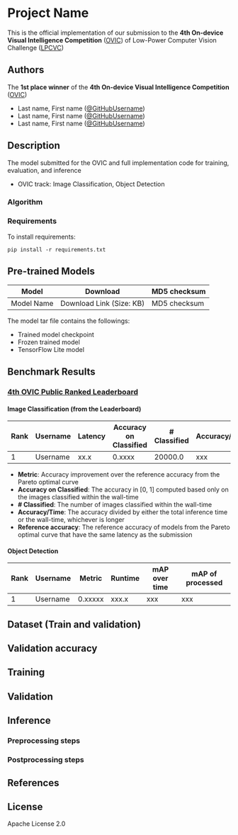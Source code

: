 <!-- 
This is a README.md template we encourage you to use when you release your model.
There are general sections we added to this template for various ML models.
You may need to add or remove a few sections depends on your needs.
-->

# Project Name

This is the official implementation of our submission to the **4th On-device Visual Intelligence Competition** ([OVIC](https://docs.google.com/document/d/1Rxm_N7dGRyPXjyPIdRwdhZNRye52L56FozDnfYuCi0k/edit#)) of Low-Power Computer Vision Challenge ([LPCVC](https://lpcv.ai/))

## Authors

The **1st place winner** of the **4th On-device Visual Intelligence Competition** ([OVIC](https://docs.google.com/document/d/1Rxm_N7dGRyPXjyPIdRwdhZNRye52L56FozDnfYuCi0k/edit#))

* Last name, First name ([@GitHubUsername](https://github.com/username))
* Last name, First name ([@GitHubUsername](https://github.com/username))
* Last name, First name ([@GitHubUsername](https://github.com/username))

## Description
<!-- Provide description of the model -->
The model submitted for the OVIC and full implementation code for training, evaluation, and inference

* OVIC track: Image Classification, Object Detection

### Algorithm
<!-- Provide details of the algorithms used -->

### Requirements
<!-- 
Provide details of the software required 
Describe how to install requirements
-->

To install requirements:

```setup
pip install -r requirements.txt
```

## Pre-trained Models

| Model | Download | MD5 checksum |
|-------|----------|--------------|
| Model Name | Download Link (Size: KB) | MD5 checksum |

The model tar file contains the followings:
* Trained model checkpoint
* Frozen trained model
* TensorFlow Lite model

## Benchmark Results

### [4th OVIC Public Ranked Leaderboard](https://lpcvc.ecn.purdue.edu/score_board_r4/?contest=round4)

#### Image Classification (from the Leaderboard)
| Rank | Username | Latency | Accuracy on Classified | # Classified | Accuracy/Time | Metric | Reference Accuracy |
|------|----------|---------|------------------------|--------------|---------------|--------|--------------------|
| 1 | Username | xx.x | 0.xxxx | 20000.0 | xxx | 0.xxxxx | 0.xxxxx |

 * **Metric**: Accuracy improvement over the reference accuracy from the Pareto optimal curve
 * **Accuracy on Classified**: The accuracy in [0, 1] computed based only on the images classified within the wall-time
 * **\# Classified**: The number of images classified within the wall-time
 * **Accuracy/Time**: The accuracy divided by either the total inference time or the wall-time, whichever is longer
 * **Reference accuracy**: The reference accuracy of models from the Pareto optimal curve that have the same latency as the submission

#### Object Detection
| Rank | Username | Metric | Runtime | mAP over time | mAP of processed |
|------|----------|--------|---------|---------------|------------------|
| 1 | Username | 0.xxxxx | xxx.x | xxx | xxx |

## Dataset (Train and validation)

## Validation accuracy

## Training
<!-- Provide detailed training information (preprocessing, hyperparameters, random seeds, and environment) -->

## Validation
<!-- Provide validation script with details of how to reproduce results. -->

## Inference

### Preprocessing steps

### Postprocessing steps

## References
<!-- Link to references -->

## License
Apache License 2.0
